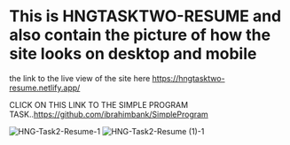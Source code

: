 # This is HNGTASKTWO-RESUME and also contain the picture of how the site looks on desktop and mobile
the link to the live view of the site here
https://hngtasktwo-resume.netlify.app/

CLICK ON THIS LINK TO THE SIMPLE PROGRAM TASK..https://github.com/ibrahimbank/SimpleProgram



![HNG-Task2-Resume-1](https://user-images.githubusercontent.com/41842634/130092365-50c9d8c9-1ad4-412c-b209-0fd0dac0678a.gif)
![HNG-Task2-Resume (1)-1](https://user-images.githubusercontent.com/41842634/130092425-b94fb26d-d4b3-4938-b639-c698910f4282.gif)
